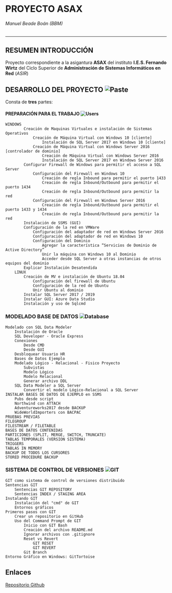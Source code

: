 # PROYECTO ASAX
###### Manuel Beade Boán (BBM)
---


## RESUMEN INTRODUCCIÓN

Proyecto correspondiente a la asigantura **ASAX** del instituto **I.E.S. Fernando Wirtz** del Ciclo Superior de **Administración de Sistemas Informáticos en Red** (*ASIR*)


## DESARROLLO DEL PROYECTO    ![Paste](https://user-images.githubusercontent.com/73242009/111062006-9db11d80-84a6-11eb-9ce5-163e69f1d68a.png)

Consta de **tres** partes:

#### PREPARACIÓN PARA EL TRABAJO    ![Users](https://user-images.githubusercontent.com/73242009/111062555-ddc5cf80-84a9-11eb-8eeb-5e64075dfb05.png)
~~~
WINDOWS
		Creación de Maquinas Virtuales e instalación de Sistemas Operativos 
			Creación de Máquina Virtual con Windows 10 [cliente]
				Instalación de SQL Server 2017 en Windows 10 [cliente]
			Creación de Máquina Virtual con Windows Server 2016 [controlador de dominio]
				Creación de Máquina Virtual con Windows Server 2016
				Instalación de SQL Server 2017 en Windows Server 2016
		Configurar Firewall de Windows para permitir el acceso a SQL Server 
			Configuración del Firewall en Windows 10
				Creación de regla Inbound para permitir el puerto 1433
				Creación de regla Inbound/Outbound para permitir el puerto 1434
				Creación de regla Inbound/Outbound para permitir la red
			Configuración del Firewall en Windows Server 2016
				Creación de regla Inbound/Outbound para permitir el puerto 1433 y 1434
				Creación de regla Inbound/Outbound para permitir la red
		Instalación de SSMS (GUI)
		Configuración de la red en VMWare
			Configuración del adaptador de red en Windows Server 2016			
			Configuración del adaptador de red en Windows 10
			Configuración del Dominio 
				Agregar la característica “Servicios de Dominio de Active Directory”
				Unir la máquina con Windows 10 al Dominio 
				Acceder desde SQL Server a otras instancias de otros equipos del dominio
		Explicar Instalación Desatendida
	LINUX
		Creación de MV e instalación de Ubuntu 18.04
			Configuración del firewall de Ubuntu
			Configuración de la red de Ubuntu
			Unir Ubuntu al dominio
		Instalar SQL Server 2017 / 2019
		Instalar GUI: Azure Data Studio
		Instalación y uso de Sqlcmd
~~~~
### MODELADO BASE DE DATOS    ![Database](https://user-images.githubusercontent.com/73242009/111062509-917a8f80-84a9-11eb-8c91-790cfe026099.png)
	Modelado con SQL Data Modeler 
		Instalación de Oracle
		SQL Developer - Oracle Express
		Conexiones
			Desde CMD
			Desde GUI
		Desbloquear Usuario HR
		Bases de Datos Ejemplo
		Modelado Lógico - Relacional - Fisico Proyecto
			Subvistas
			Modelo Lógico
			Modelo Relacional
			Generar archivo DDL
		SQL Data Modeler a SQL Server
			Convertir el modelo Lógico-Relacional a SQL Server
	INSTALAR BASES DE DATOS DE EJEMPLO en SSMS 
		Pubs desde script 
		Northwind con ATTACH
		Adventureworks2017 desde BACKUP
		WideWorldImporters con BACPAC
	PRUEBAS PREVIAS
	FILEGROUP 
	FILESTREAM / FILETABLE
	BASES DE DATOS CONTENIDAS 
	PARTICIONES (SPLIT, MERGE, SWITCH, TRUNCATE) 
	TABLAS TEMPORALES (VERSION SISTEMA) 
	TRIGGERS
	TABLAS IN MEMORY
	BACKUP DE TODOS LOS CURSORES
	STORED PROCEDURE BACKUP
### SISTEMA DE CONTROL DE VERSIONES    ![GIT](https://user-images.githubusercontent.com/73242009/111062657-79efd680-84aa-11eb-8742-84f85ebb90cc.png)
	GIT como sistema de control de versiones distribuido
	Sentencias GIT
		Sentencias GIT REPOSITORY
		Sentencias INDEX / STAGING AREA
	Instalando GIT
		Instalación del "cmd" de GIT
		Entornos gráficos
	Primeros pasos con GIT
		Crear un repositorio en GitHub
		Uso del Command Prompt de GIT
			Inicio con GIT Bash
			Creación del archivo README.md
			Ignorar archivos con .gitignore
			Reset vs Revert
				GIT RESET
				GIT REVERT
			Git Branch
	Entorno Gráfico en Windows: GitTortoise


## Enlaces

[Repositorio Github](https://github.com/BBMASAX/BBMASPACE.git)